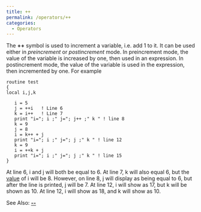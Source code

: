 ```yaml
---
title: ++
permalink: /operators/++
categories:
  - Operators
---
```


The **++** symbol is used to increment a variable, i.e. add 1 to it. It
can be used either in *preincrement* or *postincrement* mode. In
preincrement mode, the value of the variable is increased by one, then
used in an expression. In postincrement mode, the value of the variable
is used in the expression, then incremented by one. For example

    routine test
    {
    local i,j,k

       i = 5
       j = ++i   ! Line 6
       k = i++   ! Line 7
       print "i="; i ;" j="; j++ ;" k " ! line 8
       k = 9
       j = 8
       i = k++ + j
       print "i="; i ;" j="; j ;" k " ! line 12
       k = 9
       i = ++k + j
       print "i="; i ;" j="; j ;" k " ! line 15
    }

At line 6, i and j will both be equal to 6. At line 7, k will also equal
6, but the [value](value) of i will be 8. However, on line 8,
j will display as being equal to 6, but after the line is printed, j
will be 7. At line 12, i will show as 17, but k will be shown as 10. At
line 12, i will show as 18, and k will show as 10.

See Also: **[\-\-](--)**